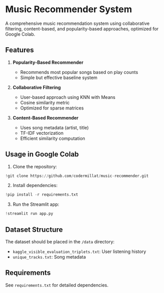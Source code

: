 # Music Recommender System

A comprehensive music recommendation system using collaborative filtering, content-based, and popularity-based approaches, optimized for Google Colab.

## Features

1. **Popularity-Based Recommender**
   - Recommends most popular songs based on play counts
   - Simple but effective baseline system

2. **Collaborative Filtering**
   - User-based approach using KNN with Means
   - Cosine similarity metric
   - Optimized for sparse matrices

3. **Content-Based Recommender**
   - Uses song metadata (artist, title)
   - TF-IDF vectorization
   - Efficient similarity computation

## Usage in Google Colab

1. Clone the repository:
```python
!git clone https://github.com/codermillat/music-recommender.git
```

2. Install dependencies:
```python
!pip install -r requirements.txt
```

3. Run the Streamlit app:
```python
!streamlit run app.py
```

## Dataset Structure

The dataset should be placed in the `/data` directory:
- `kaggle_visible_evaluation_triplets.txt`: User listening history
- `unique_tracks.txt`: Song metadata

## Requirements

See `requirements.txt` for detailed dependencies.
